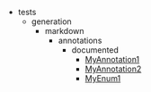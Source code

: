 - tests
    - generation
        - markdown
            - annotations
                - documented
                    - [MyAnnotation1](tests/generation/markdown/annotations/documented/MyAnnotation1.md)
                    - [MyAnnotation2](tests/generation/markdown/annotations/documented/MyAnnotation2.md)
                    - [MyEnum1](tests/generation/markdown/annotations/documented/MyEnum1.md)
